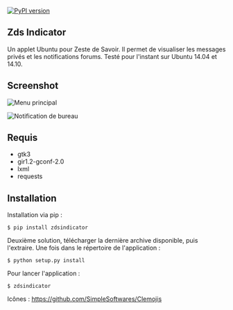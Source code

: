 [![PyPI version](https://badge.fury.io/py/zdsindicator.png)](http://badge.fury.io/py/zdsindicator)

Zds Indicator
-------------

Un applet Ubuntu pour Zeste de Savoir. Il permet de visualiser les messages privés et les notifications forums. 
Testé pour l'instant sur Ubuntu 14.04 et 14.10.

Screenshot
-----------

![Menu principal](https://zestedesavoir.com/media/galleries/1317/e7c0cded-c1d5-469e-bc90-dfcdf9d4631d.png)

![Notification de bureau](https://zestedesavoir.com/media/galleries/1317/e6c674c3-9c18-4769-8b6a-b68db0be873e.png)

Requis
------
 * gtk3
 * gir1.2-gconf-2.0
 * lxml
 * requests

Installation
------------

Installation via pip :
```
$ pip install zdsindicator
```

Deuxième solution, télécharger la dernière archive disponible, puis l'extraire.
Une fois dans le répertoire de l'application :
```
$ python setup.py install
```

Pour lancer l'application :
```
$ zdsindicator
```

Icônes : https://github.com/SimpleSoftwares/Clemojis
